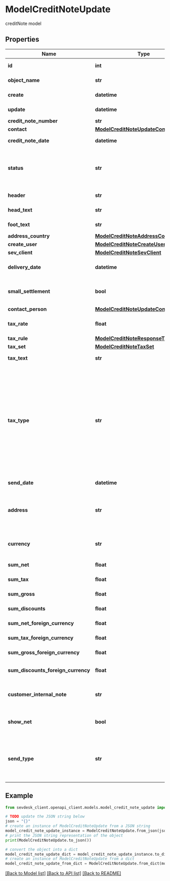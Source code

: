 # ModelCreditNoteUpdate

creditNote model

## Properties

Name | Type | Description | Notes
------------ | ------------- | ------------- | -------------
**id** | **int** | The creditNote id | [optional] [readonly] 
**object_name** | **str** | The creditNote object name | [optional] [readonly] 
**create** | **datetime** | Date of creditNote creation | [optional] [readonly] 
**update** | **datetime** | Date of last creditNote update | [optional] [readonly] 
**credit_note_number** | **str** | The creditNote number | [optional] 
**contact** | [**ModelCreditNoteUpdateContact**](ModelCreditNoteUpdateContact.md) |  | [optional] 
**credit_note_date** | **datetime** | Needs to be provided as timestamp or dd.mm.yyyy | [optional] 
**status** | **str** | Please have a look in       &lt;a href&#x3D;&#39;#tag/CreditNote/Status-of-credit-notes&#39;&gt;status of credit note&lt;/a&gt;      to see what the different status codes mean | [optional] 
**header** | **str** | Normally consist of prefix plus the creditNote number | [optional] 
**head_text** | **str** | Certain html tags can be used here to format your text | [optional] 
**foot_text** | **str** | Certain html tags can be used here to format your text | [optional] 
**address_country** | [**ModelCreditNoteAddressCountry**](ModelCreditNoteAddressCountry.md) |  | [optional] 
**create_user** | [**ModelCreditNoteCreateUser**](ModelCreditNoteCreateUser.md) |  | [optional] 
**sev_client** | [**ModelCreditNoteSevClient**](ModelCreditNoteSevClient.md) |  | [optional] 
**delivery_date** | **datetime** | Timestamp. This can also be a date range if you also use the attribute deliveryDateUntil | [optional] 
**small_settlement** | **bool** | Defines if the client uses the small settlement scheme.      If yes, the creditNote must not contain any vat | [optional] 
**contact_person** | [**ModelCreditNoteUpdateContactPerson**](ModelCreditNoteUpdateContactPerson.md) |  | [optional] 
**tax_rate** | **float** | This is not used anymore. Use the taxRate of the individual positions instead. | [optional] 
**tax_rule** | [**ModelCreditNoteResponseTaxRule**](ModelCreditNoteResponseTaxRule.md) |  | [optional] 
**tax_set** | [**ModelCreditNoteTaxSet**](ModelCreditNoteTaxSet.md) |  | [optional] 
**tax_text** | **str** | A common tax text would be &#39;Umsatzsteuer 19%&#39; | [optional] 
**tax_type** | **str** | **Use this in sevdesk-Update 1.0 (instead of taxRule).**  Tax type of the creditNote. There are four tax types: 1. default - Umsatzsteuer ausweisen 2. eu - Steuerfreie innergemeinschaftliche Lieferung (Europäische Union) 3. noteu - Steuerschuldnerschaft des Leistungsempfängers (außerhalb EU, z. B. Schweiz) 4. custom - Using custom tax set 5. ss - Not subject to VAT according to §19 1 UStG Tax rates are heavily connected to the tax type used. | [optional] 
**send_date** | **datetime** | The date the creditNote was sent to the customer | [optional] 
**address** | **str** | Complete address of the recipient including name, street, city, zip and country.&lt;br&gt;       Line breaks can be used and will be displayed on the invoice pdf. | [optional] 
**currency** | **str** | Currency used in the creditNote. Needs to be currency code according to ISO-4217 | [optional] 
**sum_net** | **float** | Net sum of the creditNote | [optional] [readonly] 
**sum_tax** | **float** | Tax sum of the creditNote | [optional] [readonly] 
**sum_gross** | **float** | Gross sum of the creditNote | [optional] [readonly] 
**sum_discounts** | **float** | Sum of all discounts in the creditNote | [optional] [readonly] 
**sum_net_foreign_currency** | **float** | Net sum of the creditNote in the foreign currency | [optional] [readonly] 
**sum_tax_foreign_currency** | **float** | Tax sum of the creditNote in the foreign currency | [optional] [readonly] 
**sum_gross_foreign_currency** | **float** | Gross sum of the creditNote in the foreign currency | [optional] [readonly] 
**sum_discounts_foreign_currency** | **float** | Discounts sum of the creditNote in the foreign currency | [optional] [readonly] 
**customer_internal_note** | **str** | Internal note of the customer. Contains data entered into field &#39;Referenz/Bestellnummer&#39; | [optional] 
**show_net** | **bool** | If true, the net amount of each position will be shown on the creditNote. Otherwise gross amount | [optional] 
**send_type** | **str** | Type which was used to send the creditNote. IMPORTANT: Please refer to the creditNote section of the       *     API-Overview to understand how this attribute can be used before using it! | [optional] 

## Example

```python
from sevdesk_client.openapi_client.models.model_credit_note_update import ModelCreditNoteUpdate

# TODO update the JSON string below
json = "{}"
# create an instance of ModelCreditNoteUpdate from a JSON string
model_credit_note_update_instance = ModelCreditNoteUpdate.from_json(json)
# print the JSON string representation of the object
print(ModelCreditNoteUpdate.to_json())

# convert the object into a dict
model_credit_note_update_dict = model_credit_note_update_instance.to_dict()
# create an instance of ModelCreditNoteUpdate from a dict
model_credit_note_update_from_dict = ModelCreditNoteUpdate.from_dict(model_credit_note_update_dict)
```
[[Back to Model list]](../README.md#documentation-for-models) [[Back to API list]](../README.md#documentation-for-api-endpoints) [[Back to README]](../README.md)


